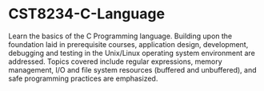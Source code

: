 # CST8234-C-Language
Learn the basics of the C Programming language. Building upon the foundation laid in prerequisite courses, application design, development, debugging and testing in the Unix/Linux operating system environment are addressed. Topics covered include regular expressions, memory management, I/O and file system resources (buffered and unbuffered), and safe programming practices are emphasized.

